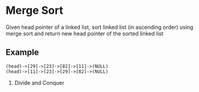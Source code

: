 # Merge Sort
Given head pointer of a linked list, sort linked list (in ascending order) using merge sort and return new head pointer of the sorted linked list

## Example
```
(head)->[29]->[23]->[82]->[11]->(NULL)
(head)->[11]->[23]->[29]->[82]->(NULL)
```

1. Divide and Conquer
